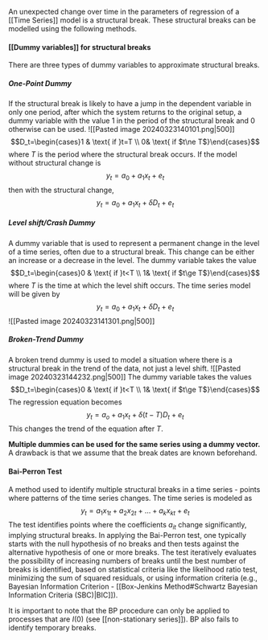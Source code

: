 An unexpected change over time in the parameters of regression of a [[Time Series]] model is a structural break. These structural breaks can be modelled using the following methods.

#### [[Dummy variables]] for structural breaks
There are three types of dummy variables to approximate structural breaks. 

##### One-Point Dummy
If the structural break is likely to have a jump in the dependent variable in only one period, after which the system returns to the original setup, a dummy variable with the value 1 in the period of the structural break and 0 otherwise can be used. 
![[Pasted image 20240323140101.png|500]]
$$D_t=\begin{cases}1 & \text{ if }t=T \\ 0& \text{ if $t\ne T$}\end{cases}$$
where $T$ is the period where the structural break occurs. If the model without structural change is $$y_t=a_0+a_1x_t+e_t$$then with the structural change, $$y_t=a_0+a_1x_t+\delta D_t+e_t$$
##### Level shift/Crash Dummy
A dummy variable that is used to represent a permanent change in the level of a time series, often due to a structural break. This change can be either an increase or a decrease in the level. The dummy variable takes the value$$D_t=\begin{cases}0 & \text{ if }t<T \\ 1& \text{ if $t\ge T$}\end{cases}$$where $T$ is the time at which the level shift occurs. The time series model will be given by$$y_t=a_0+a_1x_t+\delta D_t+e_t$$ ![[Pasted image 20240323141301.png|500]]

##### Broken-Trend Dummy
A broken trend dummy is used to model a situation where there is a structural break in the trend of the data, not just a level shift. 
![[Pasted image 20240323144232.png|500]]
The dummy variable takes the values $$D_t=\begin{cases}0 & \text{ if }t<T \\ 1& \text{ if $t\ge T$}\end{cases}$$The regression equation becomes$$y_t=a_o+a_1x_t+\delta(t-T)D_t+e_t$$This changes the trend of the equation after $T$. 

**Multiple dummies can be used for the same series using a dummy vector.** A drawback is that we assume that the break dates are known beforehand. 

#### Bai-Perron Test
A method used to identify multiple structural breaks in a time series - points where patterns of the time series changes. The time series is modeled as $$y_t=a_1x_{1t}+a_2x_{2t}+\dots+a_kx_{kt}+e_t$$The test identifies points where the coefficients $a_{it}$ change significantly, implying structural breaks. In applying the Bai-Perron test, one typically starts with the null hypothesis of no breaks and then tests against the alternative hypothesis of one or more breaks. The test iteratively evaluates the possibility of increasing numbers of breaks until the best number of breaks is identified, based on statistical criteria like the likelihood ratio test, minimizing the sum of squared residuals, or using information criteria (e.g., Bayesian Information Criterion - [[Box-Jenkins Method#Schwartz Bayesian Information Criteria (SBC)|BIC]]).

It is important to note that the BP procedure can only be applied to processes that are $I(0)$ (see [[non-stationary series]]). BP also fails to identify temporary breaks. 

